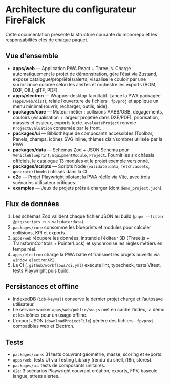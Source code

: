 # Architecture du configurateur FireFalck

Cette documentation présente la structure courante du monorepo et les responsabilités clés de chaque
paquet.

## Vue d’ensemble

- **apps/web** — Application PWA React + Three.js. Charge automatiquement le projet de démonstration, gère
  l’état via Zustand, expose catalogue/propriétés/alerts, visualise le couloir par une surbrillance colorée selon
  les alertes et orchestre les exports (BOM, DXF, OBJ, glTF, PDF).
- **apps/electron** — Wrapper desktop facultatif. Lance la PWA packagée (`apps/web/dist`), relaie
  l’ouverture de fichiers `.fpvproj` et applique un menu minimal (ouvrir, recharger, outils, aide).
- **packages/core** — Moteur métier : collisions AABB/OBB, dégagements, couloirs (visualisation + largeur
  projetée dans DXF/PDF), priorisation, masses et essieux, exports texte. `evaluateProject` renvoie
  `ProjectEvaluation` consumée par le front.
- **packages/ui** — Bibliothèque de composants accessibles (Toolbar, Panels, champs, icônes SVG inline,
  thèmes clair/sombre) utilisée par la PWA.
- **packages/data** — Schémas Zod + JSON Schema pour `VehicleBlueprint`, `EquipmentModule`, `Project`. Fournit
  les six châssis officiels, le catalogue 13 modules et le projet exemple versionné.
- **packages/scripts** — Scripts Node (`validate:data`, `fetch:assets`, `generate:thumbs`) utilisés dans la CI.
- **e2e** — Projet Playwright pilotant la PWA réelle via Vite, avec trois scénarios utilisateur critiques.
- **examples** — Jeux de projets prêts à charger (dont `demo_project.json`).

## Flux de données

1. Les schémas Zod valident chaque fichier JSON au build (`pnpm --filter @pkg/scripts run validate:data`).
2. `packages/core` consomme les blueprints et modules pour calculer collisions, KPI et exports.
3. `apps/web` récupère les données, instancie l’éditeur 3D (Three.js + TransformControls + PointerLock) et
   synchronise les règles métiers en temps réel.
4. `apps/electron` charge la PWA bâtie et transmet les projets ouverts via `window.electronAPI`.
5. La CI (`.github/workflows/ci.yml`) exécute lint, typecheck, tests Vitest, tests Playwright puis build.

## Persistances et offline

- IndexedDB (`idb-keyval`) conserve le dernier projet chargé et l’autosave utilisateur.
- Le service worker `apps/web/public/sw.js` met en cache l’index, la démo et les icônes pour un usage offline.
- L’export JSON (`downloadProjectFile`) génère des fichiers `.fpvproj` compatibles web et Electron.

## Tests

- `packages/core`: 31 tests couvrant géométrie, masse, scoring et exports.
- `apps/web`: tests UI via Testing Library (rendu du shell, i18n, stores).
- `packages/ui`: tests de composants unitaires.
- `e2e`: 3 scénarios Playwright couvrant création, exports, FPV, bascule langue, stress alertes.
